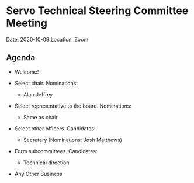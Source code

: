 # Servo Technical Steering Committee Meeting

Date: 2020-10-09
Location: Zoom

## Agenda

* Welcome!

* Select chair. Nominations:
  * Alan Jeffrey

* Select representative to the board. Nominations:
  * Same as chair

* Select other officers. Candidates:
  * Secretary (Nominations: Josh Matthews)

* Form subcommittees. Candidates:
  * Technical direction

* Any Other Business
